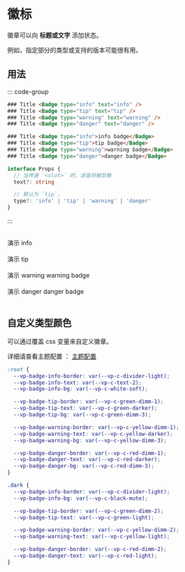 # 徽标

徽章可以向 **标题或文字** 添加状态。

例如，指定部分的类型或支持的版本可能很有用。

## 用法

::: code-group

``` html [text]
### Title <Badge type="info" text="info" />
### Title <Badge type="tip" text="tip" />
### Title <Badge type="warning" text="warning" />
### Title <Badge type="danger" text="danger" />
```



``` html [子节点]
### Title <Badge type="info">info badge</Badge>
### Title <Badge type="tip">tip badge</Badge>
### Title <Badge type="warning">warning badge</Badge>
### Title <Badge type="danger">danger badge</Badge>
```



``` typescript [类型提示]
interface Props {
  // 当传递 `<slot>` 时，该值将被忽略
  text?: string

  // 默认为 `tip`.
  type?: 'info' | 'tip' | 'warning' | 'danger'
}
```



:::

<br>
演示 info <Badge type="info" text="default" /> <br><br>
演示 tip <Badge type="tip" text="tip" /> <br><br>
演示 warning <Badge type="warning">warning badge</Badge> <br><br>
演示 danger <Badge type="danger">danger badge</Badge> <br><br>


## 自定义类型颜色

可以通过覆盖 css 变量来自定义徽章。

详细请查看主题配置 ： [主题配置](/vitepress/3_config/2_custom_css.md)

``` css
:root {
  --vp-badge-info-border: var(--vp-c-divider-light);
  --vp-badge-info-text: var(--vp-c-text-2);
  --vp-badge-info-bg: var(--vp-c-white-soft);

  --vp-badge-tip-border: var(--vp-c-green-dimm-1);
  --vp-badge-tip-text: var(--vp-c-green-darker);
  --vp-badge-tip-bg: var(--vp-c-green-dimm-3);

  --vp-badge-warning-border: var(--vp-c-yellow-dimm-1);
  --vp-badge-warning-text: var(--vp-c-yellow-darker);
  --vp-badge-warning-bg: var(--vp-c-yellow-dimm-3);

  --vp-badge-danger-border: var(--vp-c-red-dimm-1);
  --vp-badge-danger-text: var(--vp-c-red-darker);
  --vp-badge-danger-bg: var(--vp-c-red-dimm-3);
}

.dark {
  --vp-badge-info-border: var(--vp-c-divider-light);
  --vp-badge-info-bg: var(--vp-c-black-mute);

  --vp-badge-tip-border: var(--vp-c-green-dimm-2);
  --vp-badge-tip-text: var(--vp-c-green-light);

  --vp-badge-warning-border: var(--vp-c-yellow-dimm-2);
  --vp-badge-warning-text: var(--vp-c-yellow-light);

  --vp-badge-danger-border: var(--vp-c-red-dimm-2);
  --vp-badge-danger-text: var(--vp-c-red-light);
}
```